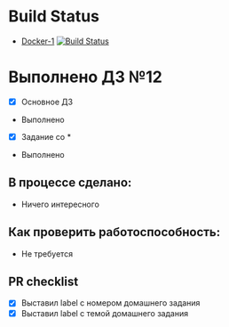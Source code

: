 # Build Status

- [Docker-1](#docker-1)   [![Build Status](https://travis-ci.com/Otus-DevOps-2018-05/Reuuke_infra.svg?branch=docker-1)](https://travis-ci.com/Otus-DevOps-2018-05/Reuuke_infra)

# Выполнено ДЗ №12

 - [X] Основное ДЗ
  - Выполнено 
 - [X] Задание со *
  - Выполнено

## В процессе сделано:
 - Ничего интересного

## Как проверить работоспособность:
 - Не требуется

## PR checklist
 - [X] Выставил label с номером домашнего задания
 - [X] Выставил label с темой домашнего задания
